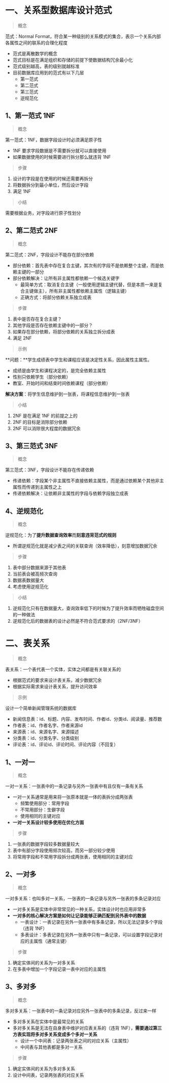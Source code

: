 # 一、关系型数据库设计范式

> 概念

范式：Normal Format，符合某一种级别的关系模式的集合，表示一个关系内部各属性之间的联系的合理化程度

- 范式是离散数学的概念
- 范式目标是在满足组织和存储的前提下使数据结构冗余最小化
- 范式级别越高，表的级别就越标准
- 目前数据库应用到的范式有以下几层
  - 第一范式
  - 第二范式
  - 第三范式
  - 逆规范化

## 1、第一范式 1NF

> 概念

第一范式：1NF，数据字段设计时必须满足原子性

- 1NF 要求字段数据是不需要拆分就可以直接使用
- 如果数据使用的时候需要进行拆分那么就违背 1NF

> 步骤

1. 设计的字段是在使用的时候还需要再拆分
2. 将数据拆分到最小单位，然后设计字段
3. 满足 1NF

> 小结

需要根据业务，对字段进行原子性划分

## 2、第二范式 2NF

> 概念

第二范式：2NF，字段设计不能存在部分依赖

- 部分依赖：首先表中存在复合主键，其次有的字段不是依赖整个主键，而是依赖主键的一部分
- 部分依赖解决：让所有非主属性都依赖一个候选关键字
  - 最简单方式：取消复合主键（一般使用逻辑主键代替，但是本质一来是复合主键做主），所有非主属性都依赖主属性（逻辑主键）
  - 正确方式：将部分依赖关系独立成表

> 步骤

1. 表中是否存在复合主键？
2. 其他字段是否存在依赖主键中的一部分？
3. 如果存在部分依赖，将部分依赖的关系独立拆分成表
4. 满足 2NF

> 示例

**问题：**学生成绩表中学生和课程应该是决定性关系，因此属性主属性。

- 成绩是由学生和课程决定的，是完全依赖主属性
- 性别只依赖学生（部分依赖）
- 教室、开始时间和结束时间依赖课程（部分依赖）

**解决方案**：将学生信息维护到一张表，将课程信息维护到一张表

> 小结

1. 2NF 是在满足 1NF 的前提之上的
2. 2NF 的目标是消除部分依赖
3. 2NF 可以消除很大程度的数据冗余

## 3、第三范式 3NF

> 概念

第三范式：3NF，字段设计不能存在传递依赖

- 传递依赖：字段某个非主属性不直接依赖主属性，而是通过依赖某个其他非主属性而传递到主属性之上
- 传递依赖解决：让依赖非主属性的字段与依赖字段独立成表

## 4、逆规范化

> 概念

逆规范化：为了**提升数据查询效率**而**刻意违背范式的规则**

- 所谓逆规范化就是减少表之间的关联查询（效率降低），刻意增加数据冗余

> 步骤

1. 表中部分数据来源于其他表
2. 当前表会被高频次查询
3. 数据表数据量大
4. 考虑使用逆规范化

> 小结

1. 逆规范化只有在数据量大，查询效率低下的时候为了提升效率而牺牲磁盘空间的一种做法
2. 逆规范化后的数据表的设计必然是不符合范式要求的（2NF/3NF）

# 二、表关系

> 概念

表关系：一个表代表一个实体，实体之间都是有关联关系的

- 根据范式的要求来设计表关系，减少数据冗余
- 根据实际需求来设计表关系，提升访问效率

> 示例

设计一个简单新闻管理系统的数据库

- 新闻信息表：id、标题、内容、发布时间、作者id、分类id、阅读量、推荐数
- 作者表：id、作者名字、作者来源id
- 来源表：id、来源名字、来源描述
- 分类表：id、分类名字、分类级别
- 评论表：id、评论id、评论时间、评论内容（不回复）

## 1、一对一

> 概念

一对一关系：一张表中的一条记录与另外一张表中有且仅有一条有关系

- 一对一关系通常是用来将一张原本就是一体的表拆分成两张表
  - 频繁使用部分：常用字段
  - 不常用部分：生僻字段
  - 使用相同的主键对应
- **一对一关系设计较多使用在优化方面**

> 步骤

1. 一张表的数据字段较多数据量较大
2. 表中有部分字段使用频次较高，而另一部分较少使用
3. 将常用字段和不常用字段拆分成两张表，使用相同的主键对应

## 2、一对多

> 概念

一对多关系：也叫多对一关系，一张表的一条记录与另外一张表的多条记录对应

- 一对多关系是实体中非常常见的一种关系，实体设计时也应用非常多
- **一对多的核心解决方案是如何让记录能够正确匹配到另外表中的数据**
  - 一表设计：一表记录在另外一张表中有多条记录，所以无法记录多个字段（违背 1NF）
  - 多表设计：多表记录在另外一张表中只有一条记录，可以设置字段记录对应的主属性（通常主键）

> 步骤

1. 确定实体间的关系为一对多关系
2. 在多表中增加一个字段记录一表中对应的主属性

## 3、多对多

> 概念

多对多关系：一张表中的一条记录对应另外一张表中的多条记录，反过来一样

- 多对多关系在实体中是最常见的关系
- 多对多关系是无法在自身表中维护对应表关系的（违背 1NF），**需要通过第三方表实现将多对多关系变成多个多对一关系**
  - 设计一个中间表：记录两张表之间的对应关系（主属性）
  - 中间表与其他表都是多对一关系

> 步骤

1. 确定实体间的关系为多对多关系
2. 设计中间表，记录两张表的对应关系

